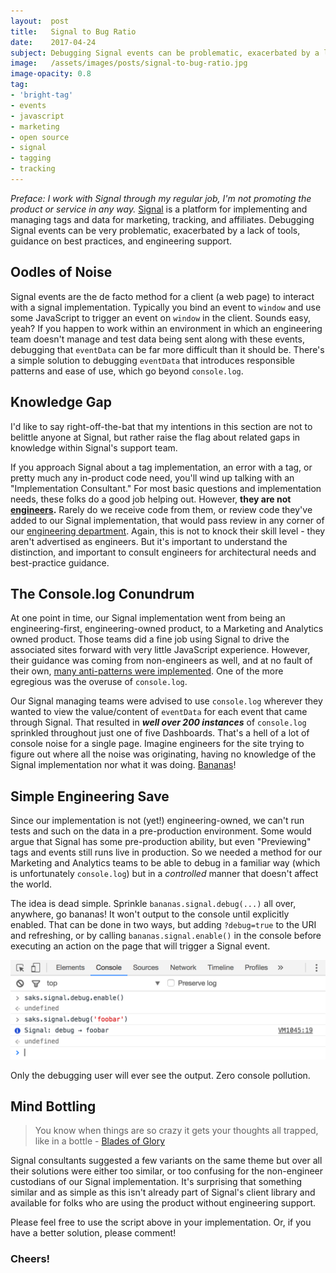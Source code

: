 ```yaml
---
layout:  post
title:   Signal to Bug Ratio
date:    2017-04-24
subject: Debugging Signal events can be problematic, exacerbated by a lack of tools.
image:   /assets/images/posts/signal-to-bug-ratio.jpg
image-opacity: 0.8
tag:
- 'bright-tag'
- events
- javascript
- marketing
- open source
- signal
- tagging
- tracking
---
```


*Preface: I work with Signal through my regular job, I'm not promoting the product
 or service in any way.* [Signal](https://www.signal.co/) is a platform for
  implementing and managing tags and data for marketing, tracking, and affiliates.
  Debugging Signal events can be very problematic, exacerbated by a lack of tools,
  guidance on best practices, and engineering support.

<!-- more -->

## Oodles of Noise

Signal events are the de facto method for a client (a web page) to interact with
a signal implementation. Typically you bind an event to `window` and use some
JavaScript to trigger an event on `window` in the client. Sounds easy, yeah? If
you happen to work within an environment in which an engineering team doesn't
manage and test data being sent along with these events, debugging that `eventData`
can be far more difficult than it should be. There's a simple solution to debugging
`eventData` that introduces responsible patterns and ease of use, which go beyond
`console.log`.

## Knowledge Gap

I'd like to say right-off-the-bat that my intentions in this section are not to
belittle anyone at Signal, but rather raise the flag about related gaps in knowledge
within Signal's support team.

If you approach Signal about a tag implementation, an error with a tag, or pretty
much any in-product code need, you'll wind up talking with an "Implementation Consultant."
For most basic questions and implementation needs, these folks do a good job helping
out. However, **they are not [engineers](https://en.wikipedia.org/wiki/Software_engineer).** Rarely do we receive code from them, or
review code they've added to our Signal implementation, that would pass review
in any corner of our [engineering department](http://tech.gilt.com). Again, this is not to knock their
skill level - they aren't advertised as engineers. But it's important to understand
the distinction, and important to consult engineers for architectural needs and
best-practice guidance.

## The Console.log Conundrum

At one point in time, our Signal implementation went from being an engineering-first,
engineering-owned product, to a Marketing and Analytics owned product. Those
teams did a fine job using Signal to drive the associated sites forward with very
little JavaScript experience. However, their guidance was coming from non-engineers
as well, and at no fault of their own, [many anti-patterns were implemented](https://sourcemaking.com/antipatterns).
One of the more egregious was the overuse of `console.log`.

Our Signal managing teams were advised to use `console.log` wherever they wanted
to view the value/content of `eventData` for each event that came through Signal.
That resulted in **_well over 200 instances_** of `console.log` sprinkled throughout
just one of five Dashboards. That's a hell of a lot of console noise for a single
page. Imagine engineers for the site trying to figure out where all the noise was
originating, having no knowledge of the Signal implementation nor what it was doing.
[Bananas](https://www.youtube.com/watch?v=s8MDNFaGfT4)!

## Simple Engineering Save

Since our implementation is not (yet!) engineering-owned, we can't run tests and
such on the data in a pre-production environment. Some would argue that Signal has
some pre-production ability, but even "Previewing" tags and events still runs live
in production. So we needed a method for our Marketing and Analytics teams to be
able to debug in a familiar way (which is unfortunately `console.log`) but in a
_controlled_ manner that doesn't affect the world.

<script src="https://gist.github.com/shellscape/fdcd98aa743b683eb4539336b06200c9.js"></script>

The idea is dead simple. Sprinkle `bananas.signal.debug(...)` all over, anywhere,
go bananas! It won't output to the console until explicitly enabled. That can be
done in two ways, but adding `?debug=true` to the URI and refreshing, or by calling
`bananas.signal.enable()` in the console before executing an action on the page
that will trigger a Signal event.

![debug output](/assets/images/in-post/signal-debug-output.png)

Only the debugging user will ever see the output.
Zero console pollution.

## Mind Bottling

> You know when things are so crazy it gets your thoughts all trapped, like in a bottle - [Blades of Glory](https://www.youtube.com/watch?v=rSfebOXSBOE)

Signal consultants suggested a few variants on the same theme but over all their
solutions were either too similar, or too confusing for the non-engineer custodians
of our Signal implementation. It's surprising that something similar and as simple
as this isn't already part of Signal's client library and available for folks
who are using the product without engineering support.

Please feel free to use the script above in your implementation. Or, if you have
a better solution, please comment!

### Cheers!
